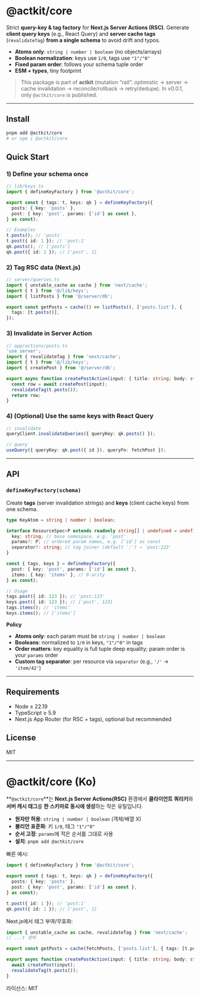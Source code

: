 # @actkit/core

Strict **query-key & tag factory** for **Next.js Server Actions (RSC)**.
Generate **client query keys** (e.g., React Query) and **server cache tags** (`revalidateTag`) **from a single schema** to avoid drift and typos.

- **Atoms only**: `string | number | boolean` (no objects/arrays)
- **Boolean normalization**: keys use `1/0`, tags use `"1"/"0"`
- **Fixed param order**: follows your schema tuple order
- **ESM + types**, tiny footprint

> This package is part of **actkit** (mutation “rail”: optimistic → server → cache invalidation → reconcile/rollback → retry/dedupe).
> In v0.0.1, only `@actkit/core` is published.

---

## Install

```bash
pnpm add @actkit/core
# or npm i @actkit/core
```

## Quick Start

### 1) Define your schema once

```ts
// lib/keys.ts
import { defineKeyFactory } from '@actkit/core';

export const { tags: t, keys: qk } = defineKeyFactory({
  posts: { key: 'posts' },
  post: { key: 'post', params: ['id'] as const },
} as const);

// Examples
t.posts(); // 'posts'
t.post({ id: 1 }); // 'post:1'
qk.posts(); // ['posts']
qk.post({ id: 1 }); // ['post', 1]
```

### 2) Tag RSC data (Next.js)

```ts
// server/queries.ts
import { unstable_cache as cache } from 'next/cache';
import { t } from '@/lib/keys';
import { listPosts } from '@/server/db';

export const getPosts = cache(() => listPosts(), ['posts.list'], {
  tags: [t.posts()],
});
```

### 3) Invalidate in Server Action

```ts
// app/actions/posts.ts
'use server';
import { revalidateTag } from 'next/cache';
import { t } from '@/lib/keys';
import { createPost } from '@/server/db';

export async function createPostAction(input: { title: string; body: string }) {
  const row = await createPost(input);
  revalidateTag(t.posts());
  return row;
}
```

### 4) (Optional) Use the same keys with React Query

```ts
// invalidate
queryClient.invalidateQueries({ queryKey: qk.posts() });

// query
useQuery({ queryKey: qk.post({ id }), queryFn: fetchPost });
```

---

## API

### `defineKeyFactory(schema)`

Create **tags** (server invalidation strings) and **keys** (client cache keys) from one schema.

```ts
type KeyAtom = string | number | boolean;

interface ResourceSpec<P extends readonly string[] | undefined = undefined> {
  key: string; // base namespace, e.g. 'post'
  params?: P; // ordered param names, e.g. ['id'] as const
  separator?: string; // tag joiner (default ':') → 'post:123'
}

const { tags, keys } = defineKeyFactory({
  post: { key: 'post', params: ['id'] as const },
  items: { key: 'items' }, // 0-arity
} as const);

// Usage
tags.post({ id: 123 }); // 'post:123'
keys.post({ id: 123 }); // ['post', 123]
tags.items(); // 'items'
keys.items(); // ['items']
```

**Policy**

- **Atoms only**: each param must be `string | number | boolean`
- **Booleans**: normalized to `1/0` in keys, `"1"/"0"` in tags
- **Order matters**: key equality is full tuple deep equality; param order is your `params` order
- **Custom tag separator**: per resource via `separator` (e.g., `'/'` → `'item/42'`)

---

## Requirements

- Node ≥ 22.19
- TypeScript ≥ 5.9
- Next.js App Router (for RSC + tags), optional but recommended

## License

MIT

---

# @actkit/core (Ko)

**`@actkit/core`**는 **Next.js Server Actions(RSC)** 환경에서 **클라이언트 쿼리키**와 **서버 캐시 태그**를 **한 스키마로 동시에 생성**하는 작은 유틸입니다.

- **원자만 허용**: `string | number | boolean` (객체/배열 X)
- **불리언 표준화**: 키 `1/0`, 태그 `"1"/"0"`
- **순서 고정**: `params`에 적은 순서를 그대로 사용
- **설치**: `pnpm add @actkit/core`

빠른 예시:

```ts
import { defineKeyFactory } from '@actkit/core';

export const { tags: t, keys: qk } = defineKeyFactory({
  posts: { key: 'posts' },
  post: { key: 'post', params: ['id'] as const },
} as const);

t.post({ id: 1 }); // 'post:1'
qk.post({ id: 1 }); // ['post', 1]
```

Next.js에서 태그 부여/무효화:

```ts
import { unstable_cache as cache, revalidateTag } from 'next/cache';
// ...t 생략

export const getPosts = cache(fetchPosts, ['posts.list'], { tags: [t.posts()] });

export async function createPostAction(input: { title: string; body: string }) {
  await createPost(input);
  revalidateTag(t.posts());
}
```

라이선스: MIT
